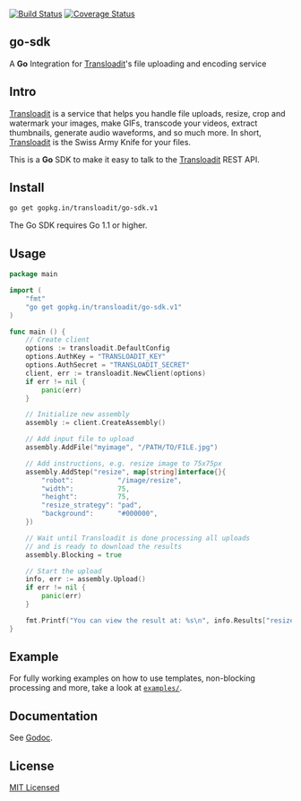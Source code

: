 [![Build Status](https://travis-ci.org/transloadit/go-sdk.svg)](https://travis-ci.org/transloadit/go-sdk)
[![Coverage Status](https://coveralls.io/repos/transloadit/go-sdk/badge.png)](https://coveralls.io/r/transloadit/go-sdk)

## go-sdk

A **Go** Integration for [Transloadit](https://transloadit.com)'s file uploading and encoding service

## Intro

[Transloadit](https://transloadit.com) is a service that helps you handle file uploads, resize, crop and watermark your images, make GIFs, transcode your videos, extract thumbnails, generate audio waveforms, and so much more. In short, [Transloadit](https://transloadit.com) is the Swiss Army Knife for your files.

This is a **Go** SDK to make it easy to talk to the [Transloadit](https://transloadit.com) REST API.

## Install

```bash
go get gopkg.in/transloadit/go-sdk.v1
```

The Go SDK requires Go 1.1 or higher.

## Usage

```go
package main

import (
    "fmt"
    "go get gopkg.in/transloadit/go-sdk.v1"
)

func main () {
    // Create client
    options := transloadit.DefaultConfig
    options.AuthKey = "TRANSLOADIT_KEY"
    options.AuthSecret = "TRANSLOADIT_SECRET"
    client, err := transloadit.NewClient(options)
    if err != nil {
        panic(err)
    }

    // Initialize new assembly
    assembly := client.CreateAssembly()

    // Add input file to upload
    assembly.AddFile("myimage", "/PATH/TO/FILE.jpg")

    // Add instructions, e.g. resize image to 75x75px
    assembly.AddStep("resize", map[string]interface{}{
        "robot":           "/image/resize",
        "width":           75,
        "height":          75,
        "resize_strategy": "pad",
        "background":      "#000000",
    })

    // Wait until Transloadit is done processing all uploads
    // and is ready to download the results
    assembly.Blocking = true

    // Start the upload
    info, err := assembly.Upload()
    if err != nil {
        panic(err)
    }

    fmt.Printf("You can view the result at: %s\n", info.Results["resize"][0].Url)
}
```

## Example

For fully working examples on how to use templates, non-blocking processing and more, take a look at [`examples/`](https://github.com/transloadit/go-sdk/tree/master/examples).

## Documentation

See [Godoc](http://godoc.org/gopkg.in/transloadit/go-sdk.v1).

## License

[MIT Licensed](LICENSE)
